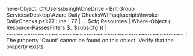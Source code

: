 here-Object: C:\Users\bsingh\OneDrive - Brit Group Services\Desktop\Azure Daily Checks\WIP\sql\scripts\Invoke-DailyChecks.ps1:77
Line |
  77 |  … $cfg.Resources | Where-Object { Resource-PassesFilters $_ $subsCfg })
     |                     ~~~~~~~~~~~~~~~~~~~~~~~~~~~~~~~~~~~~~~~~~~~~~~~~~~~
     | The property 'Count' cannot be found on this object. Verify that the property exists.
